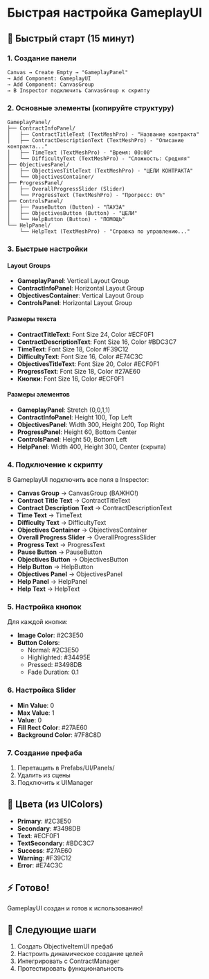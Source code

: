 # Быстрая настройка GameplayUI

## 🚀 Быстрый старт (15 минут)

### 1. Создание панели
```
Canvas → Create Empty → "GameplayPanel"
→ Add Component: GameplayUI
→ Add Component: CanvasGroup
→ В Inspector подключить CanvasGroup к скрипту
```

### 2. Основные элементы (копируйте структуру)
```
GameplayPanel/
├── ContractInfoPanel/
│   ├── ContractTitleText (TextMeshPro) - "Название контракта"
│   ├── ContractDescriptionText (TextMeshPro) - "Описание контракта..."
│   ├── TimeText (TextMeshPro) - "Время: 00:00"
│   └── DifficultyText (TextMeshPro) - "Сложность: Средняя"
├── ObjectivesPanel/
│   ├── ObjectivesTitleText (TextMeshPro) - "ЦЕЛИ КОНТРАКТА"
│   └── ObjectivesContainer/
├── ProgressPanel/
│   ├── OverallProgressSlider (Slider)
│   └── ProgressText (TextMeshPro) - "Прогресс: 0%"
├── ControlsPanel/
│   ├── PauseButton (Button) - "ПАУЗА"
│   ├── ObjectivesButton (Button) - "ЦЕЛИ"
│   └── HelpButton (Button) - "ПОМОЩЬ"
└── HelpPanel/
    └── HelpText (TextMeshPro) - "Справка по управлению..."
```

### 3. Быстрые настройки

#### Layout Groups
- **GameplayPanel**: Vertical Layout Group
- **ContractInfoPanel**: Horizontal Layout Group
- **ObjectivesContainer**: Vertical Layout Group
- **ControlsPanel**: Horizontal Layout Group

#### Размеры текста
- **ContractTitleText**: Font Size 24, Color #ECF0F1
- **ContractDescriptionText**: Font Size 16, Color #BDC3C7
- **TimeText**: Font Size 18, Color #F39C12
- **DifficultyText**: Font Size 16, Color #E74C3C
- **ObjectivesTitleText**: Font Size 20, Color #ECF0F1
- **ProgressText**: Font Size 18, Color #27AE60
- **Кнопки**: Font Size 16, Color #ECF0F1

#### Размеры элементов
- **GameplayPanel**: Stretch (0,0,1,1)
- **ContractInfoPanel**: Height 100, Top Left
- **ObjectivesPanel**: Width 300, Height 200, Top Right
- **ProgressPanel**: Height 60, Bottom Center
- **ControlsPanel**: Height 50, Bottom Left
- **HelpPanel**: Width 400, Height 300, Center (скрыта)

### 4. Подключение к скрипту
В GameplayUI подключить все поля в Inspector:
- **Canvas Group** → CanvasGroup (ВАЖНО!)
- **Contract Title Text** → ContractTitleText
- **Contract Description Text** → ContractDescriptionText
- **Time Text** → TimeText
- **Difficulty Text** → DifficultyText
- **Objectives Container** → ObjectivesContainer
- **Overall Progress Slider** → OverallProgressSlider
- **Progress Text** → ProgressText
- **Pause Button** → PauseButton
- **Objectives Button** → ObjectivesButton
- **Help Button** → HelpButton
- **Objectives Panel** → ObjectivesPanel
- **Help Panel** → HelpPanel
- **Help Text** → HelpText

### 5. Настройка кнопок
Для каждой кнопки:
- **Image Color**: #2C3E50
- **Button Colors**:
  - Normal: #2C3E50
  - Highlighted: #34495E
  - Pressed: #3498DB
  - Fade Duration: 0.1

### 6. Настройка Slider
- **Min Value**: 0
- **Max Value**: 1
- **Value**: 0
- **Fill Rect Color**: #27AE60
- **Background Color**: #7F8C8D

### 7. Создание префаба
1. Перетащить в Prefabs/UI/Panels/
2. Удалить из сцены
3. Подключить к UIManager

## 🎨 Цвета (из UIColors)
- **Primary**: #2C3E50
- **Secondary**: #3498DB
- **Text**: #ECF0F1
- **TextSecondary**: #BDC3C7
- **Success**: #27AE60
- **Warning**: #F39C12
- **Error**: #E74C3C

## ⚡ Готово!
GameplayUI создан и готов к использованию!

## 🔧 Следующие шаги
1. Создать ObjectiveItemUI префаб
2. Настроить динамическое создание целей
3. Интегрировать с ContractManager
4. Протестировать функциональность

